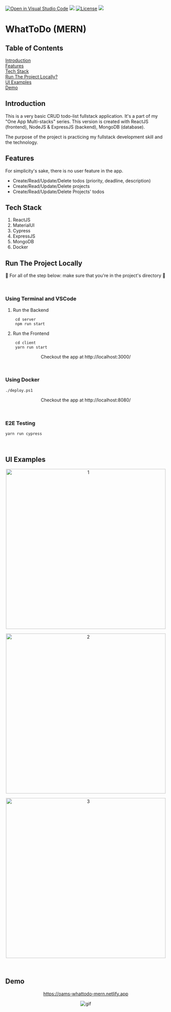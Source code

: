 [![Open in Visual Studio Code](https://open.vscode.dev/badges/open-in-vscode.svg)](https://open.vscode.dev/vincentlev/oams-whattodo-mern-fullstack)
![](https://img.shields.io/netlify/7b9e85c2-f681-4e34-9d44-08312640a0e5?style=flat-square)
[![License](https://img.shields.io/badge/license-MIT-orange.svg?style=flat-square)](http://opensource.org/licenses/MIT)
![](https://img.shields.io/github/issues-raw/VincentLeV/oams-whattodo-mern-fullstack?style=flat-square)
<br/>

# WhatToDo (MERN)

## Table of Contents
[Introduction](#introduction)
<br/>
[Features](#features)
<br/>
[Tech Stack](#tech-stack)
<br/>
[Run The Project Locally?](#run-the-project-locally)
<br/>
[UI Examples](#ui-examples)
<br/>
[Demo](#demo)

## Introduction
This is a very basic CRUD todo-list fullstack application. It's a part of my "One App Multi-stacks" series. This version is created with ReactJS (frontend), NodeJS & ExpressJS (backend), MongoDB (database).

The purpose of the project is practicing my fullstack development skill and the technology. 

## Features

For simplicity's sake, there is no user feature in the app.

- Create/Read/Update/Delete todos (priority, deadline, description)
- Create/Read/Update/Delete projects
- Create/Read/Update/Delete Projects' todos

## Tech Stack

1. ReactJS
2. MaterialUI
3. Cypress
4. ExpressJS
5. MongoDB
6. Docker

## Run The Project Locally

:loudspeaker: For all of the step below: make sure that you're in the project's directory :loudspeaker:

<br />

### Using Terminal and VSCode

1. Run the Backend
        
        cd server
        npm run start

2. Run the Frontend

        cd client
        yarn run start

<p align="center">Checkout the app at http://localhost:3000/</p>

<br />

### Using Docker

    ./deploy.ps1

<p align="center">Checkout the app at http://localhost:8080/</p>
<br />

### E2E Testing

    yarn run cypress

<br />

## UI Examples
<p align="center">
    <img src="https://user-images.githubusercontent.com/49280437/151970734-96c7f0da-ba46-4844-8506-1fd5e2f6f211.jpg" alt="1" width="500px" />
</p>

<p align="center">
    <img src="https://user-images.githubusercontent.com/49280437/151970745-dcfffc15-cf84-4ae4-9710-50abedfa8b7c.jpg" alt="2" width="500px" />
</p>

<p align="center">
    <img src="https://user-images.githubusercontent.com/49280437/151970745-dcfffc15-cf84-4ae4-9710-50abedfa8b7c.jpg" alt="3" width="500px" />
</p>

<br />

## Demo
<a href="https://oams-whattodo-mern.netlify.app" target="_blank">
    <p align="center">https://oams-whattodo-mern.netlify.app</p>
</a>

<p align="center">
    <img src="https://user-images.githubusercontent.com/49280437/151970803-9734962c-e20c-420c-b123-156fb9bbca67.gif" alt="gif" />
</p>